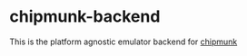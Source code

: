 # chipmunk-backend

This is the platform agnostic emulator backend for [chipmunk](https://github.com/reaganmcf/chipmunk)
